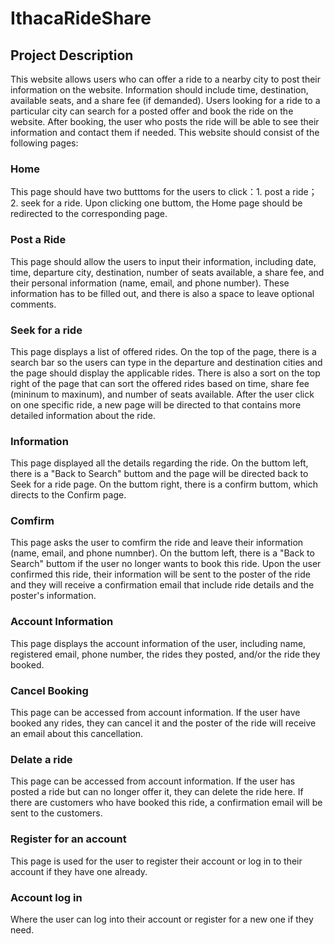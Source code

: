 # IthacaRideShare

## Project Description
This website allows users who can offer a ride to a nearby city to post their information on the website. Information should include time, destination, available seats,  and a share fee (if demanded). Users looking for a ride to a particular city can search for a posted offer and book the ride on the website. After booking, the user who posts the ride will be able to see their information and contact them if needed. This website should consist of the following pages:

### Home
This page should have two butttoms for the users to click：1. post a ride； 2. seek for a ride. Upon clicking one buttom, the Home page should be redirected to the corresponding page.

### Post a Ride
This page should allow the users to input their information, including date, time, departure city, destination, number of seats available, a share fee, and their personal information (name, email, and phone number). These information has to be filled out, and there is also a space to leave optional comments. 

### Seek for a ride
This page displays a list of offered rides. On the top of the page, there is a search bar so the users can type in the departure and destination cities and the page should display the applicable rides. There is also a sort on the top right of the page that can sort the offered rides based on time, share fee (mininum to maxinum), and number of seats available. After the user click on one specific ride, a new page will be directed to that contains more detailed information about the ride.

### Information 
This page displayed all the details regarding the ride. On the buttom left, there is a "Back to Search" buttom and the page will be directed back to Seek for a ride page. On the buttom right, there is a confirm buttom, which directs to the Confirm page.

### Comfirm
This page asks the user to comfirm the ride and leave their information (name, email, and phone numnber). On the buttom left, there is a "Back to Search" buttom if the user no longer wants to book this ride. Upon the user confirmed this ride, their information will be sent to the poster of the ride and they will receive a confirmation email that include ride details and the poster's information. 

### Account Information
This page displays the account information of the user, including name, registered email, phone number, the rides they posted, and/or the ride they booked. 

### Cancel Booking
This page can be accessed from account information. If the user have booked any rides, they can cancel it and the poster of the ride will receive an email about this cancellation.

### Delate a ride
This page can be accessed from account information. If the user has posted a ride but can no longer offer it, they can delete the ride here. If there are customers who have booked this ride, a confirmation email will be sent to the customers. 

### Register for an account
This page is used for the user to register their account or log in to their account if they have one already.

### Account log in
Where the user can log into their account or register for a new one if they need.

